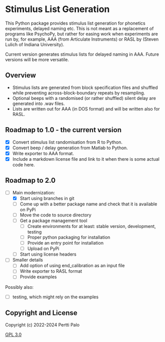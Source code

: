 # Stimulus List Generation

This Python package provides stimulus list generation for phonetics
experiments, delayed naming etc. This is not meant as a replacement of programs
like PsychoPy, but rather for easing work when experiments are run by, for
example, AAA (from Articulate Instruments) or RASL by (Steven Lulich of Indiana
University).

Current version generates stimulus lists for delayed naming in AAA. Future
versions will be more versatile.

## Overview

- Stimulus lists are generated from block specification files and shuffled
  while preventing across-block-boundary repeats by resampling.
- Optional beeps with a randomised (or rather shuffled) silent delay are
  generated into .wav files.
- Lists are written out for AAA (in DOS format) and will be written also for
  RASL.

## Roadmap to 1.0 - the current version

- [x] Convert stimulus list randomisation from R to Python.
- [x] Convert beep / delay generation from Matlab to Python.
- [x] Write exporter to AAA format.
- [x] Include a markdown license file and link to it when there is some actual
  code here.

## Roadmap to 2.0

- [ ] Main modernization:
  - [x] Start using branches in git
  - [ ] Come up with a better package name and check that it is available on PyPi
  - [ ] Move the code to source directory
  - [ ] Get a package management tool
    - [ ] Create environments for at least: stable version, development, testing
    - [ ] Proper python packaging for installation
    - [ ] Provide an entry point for installation
    - [ ] Upload on PyPi
  - [ ] Start using license headers
- [ ] Smaller details
  - [ ] Add option of using end_calibration as an input file
  - [ ] Write exporter to RASL format
  - [ ] Provide examples

Possibly also:

- [ ] testing, which might rely on the examples

## Copyright and License

Copyright (c) 2022-2024 Pertti Palo

[GPL 3.0](LICENSE)
